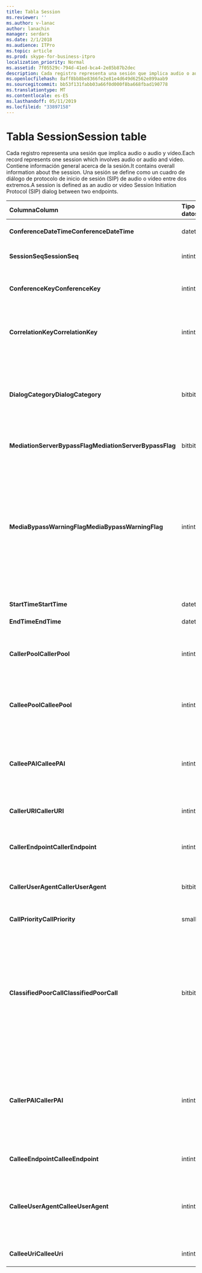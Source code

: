 ```yaml
---
title: Tabla Session
ms.reviewer: ''
ms.author: v-lanac
author: lanachin
manager: serdars
ms.date: 2/1/2018
ms.audience: ITPro
ms.topic: article
ms.prod: skype-for-business-itpro
localization_priority: Normal
ms.assetid: 7f05529c-794d-41ed-bca4-2e85b87b2dec
description: Cada registro representa una sesión que implica audio o audio y vídeo. Contiene información general acerca de la sesión. Una sesión se define como un cuadro de diálogo de protocolo de inicio de sesión (SIP) de audio o vídeo entre dos extremos.
ms.openlocfilehash: 8aff8bb8be8366fe2e81e4d649d62562e899aab9
ms.sourcegitcommit: bb53f131fabb03a66f0d000f8ba668fbad190778
ms.translationtype: MT
ms.contentlocale: es-ES
ms.lasthandoff: 05/11/2019
ms.locfileid: "33897158"
---
```

# <a name="session-table"></a><span data-ttu-id="03382-105">Tabla Session</span><span class="sxs-lookup"><span data-stu-id="03382-105">Session table</span></span>
 
<span data-ttu-id="03382-106">Cada registro representa una sesión que implica audio o audio y vídeo.</span><span class="sxs-lookup"><span data-stu-id="03382-106">Each record represents one session which involves audio or audio and video.</span></span> <span data-ttu-id="03382-107">Contiene información general acerca de la sesión.</span><span class="sxs-lookup"><span data-stu-id="03382-107">It contains overall information about the session.</span></span> <span data-ttu-id="03382-108">Una sesión se define como un cuadro de diálogo de protocolo de inicio de sesión (SIP) de audio o vídeo entre dos extremos.</span><span class="sxs-lookup"><span data-stu-id="03382-108">A session is defined as an audio or video Session Initiation Protocol (SIP) dialog between two endpoints.</span></span>
  
|<span data-ttu-id="03382-109">**Columna**</span><span class="sxs-lookup"><span data-stu-id="03382-109">**Column**</span></span>|<span data-ttu-id="03382-110">**Tipo de datos**</span><span class="sxs-lookup"><span data-stu-id="03382-110">**Data Type**</span></span>|<span data-ttu-id="03382-111">**Clave o índice**</span><span class="sxs-lookup"><span data-stu-id="03382-111">**Key/Index**</span></span>|<span data-ttu-id="03382-112">**Detalles**</span><span class="sxs-lookup"><span data-stu-id="03382-112">**Details**</span></span>|
|:-----|:-----|:-----|:-----|
|<span data-ttu-id="03382-113">**ConferenceDateTime**</span><span class="sxs-lookup"><span data-stu-id="03382-113">**ConferenceDateTime**</span></span> <br/> |<span data-ttu-id="03382-114">datetime</span><span class="sxs-lookup"><span data-stu-id="03382-114">datetime</span></span>  <br/> |<span data-ttu-id="03382-115">Primary</span><span class="sxs-lookup"><span data-stu-id="03382-115">Primary</span></span>  <br/> |<span data-ttu-id="03382-116">Referencia de la [tabla del cuadro de diálogo](dialog.md).</span><span class="sxs-lookup"><span data-stu-id="03382-116">Referenced from the [Dialog table](dialog.md).</span></span>  <br/> |
|<span data-ttu-id="03382-117">**SessionSeq**</span><span class="sxs-lookup"><span data-stu-id="03382-117">**SessionSeq**</span></span> <br/> |<span data-ttu-id="03382-118">int</span><span class="sxs-lookup"><span data-stu-id="03382-118">int</span></span>  <br/> |<span data-ttu-id="03382-119">Primary</span><span class="sxs-lookup"><span data-stu-id="03382-119">Primary</span></span>  <br/> |<span data-ttu-id="03382-120">Referencia de la [tabla del cuadro de diálogo](dialog.md).</span><span class="sxs-lookup"><span data-stu-id="03382-120">Referenced from the [Dialog table](dialog.md).</span></span>  <br/> |
|<span data-ttu-id="03382-121">**ConferenceKey**</span><span class="sxs-lookup"><span data-stu-id="03382-121">**ConferenceKey**</span></span> <br/> |<span data-ttu-id="03382-122">int</span><span class="sxs-lookup"><span data-stu-id="03382-122">int</span></span>  <br/> |<span data-ttu-id="03382-123">Externa</span><span class="sxs-lookup"><span data-stu-id="03382-123">Foreign</span></span>  <br/> |<span data-ttu-id="03382-124">Clave de conferencia.</span><span class="sxs-lookup"><span data-stu-id="03382-124">Conference key.</span></span> <span data-ttu-id="03382-125">Referencia de la [mesa de conferencia](conference.md).</span><span class="sxs-lookup"><span data-stu-id="03382-125">Referenced from the [Conference table](conference.md).</span></span>  <br/> |
|<span data-ttu-id="03382-126">**CorrelationKey**</span><span class="sxs-lookup"><span data-stu-id="03382-126">**CorrelationKey**</span></span> <br/> |<span data-ttu-id="03382-127">int</span><span class="sxs-lookup"><span data-stu-id="03382-127">int</span></span>  <br/> |<span data-ttu-id="03382-128">Externa</span><span class="sxs-lookup"><span data-stu-id="03382-128">Foreign</span></span>  <br/> |<span data-ttu-id="03382-129">Clave de correlación.</span><span class="sxs-lookup"><span data-stu-id="03382-129">Correlation key.</span></span> <span data-ttu-id="03382-130">Referencia de la [tabla SessionCorrelation](sessioncorrelation.md).</span><span class="sxs-lookup"><span data-stu-id="03382-130">Referenced from the [SessionCorrelation table](sessioncorrelation.md).</span></span>  <br/> |
|<span data-ttu-id="03382-131">**DialogCategory**</span><span class="sxs-lookup"><span data-stu-id="03382-131">**DialogCategory**</span></span> <br/> |<span data-ttu-id="03382-132">bit</span><span class="sxs-lookup"><span data-stu-id="03382-132">bit</span></span>  <br/> | <br/> |<span data-ttu-id="03382-133">Categoría del diálogo; 0 es Skype para Business Server tramo de servidor de mediación; 1 es el servidor de mediación tramo de puerta de enlace de RTC.</span><span class="sxs-lookup"><span data-stu-id="03382-133">Dialog category; 0 is Skype for Business Server to Mediation Server leg; 1 is Mediation Server to PSTN gateway leg.</span></span>  <br/> |
|<span data-ttu-id="03382-134">**MediationServerBypassFlag**</span><span class="sxs-lookup"><span data-stu-id="03382-134">**MediationServerBypassFlag**</span></span> <br/> |<span data-ttu-id="03382-135">bit</span><span class="sxs-lookup"><span data-stu-id="03382-135">bit</span></span>  <br/> ||<span data-ttu-id="03382-136">Marca que indica si la llamada se pasó o no.</span><span class="sxs-lookup"><span data-stu-id="03382-136">Flag indicating if the call was bypassed or not.</span></span>  <br/> |
|<span data-ttu-id="03382-137">**MediaBypassWarningFlag**</span><span class="sxs-lookup"><span data-stu-id="03382-137">**MediaBypassWarningFlag**</span></span> <br/> |<span data-ttu-id="03382-138">int</span><span class="sxs-lookup"><span data-stu-id="03382-138">int</span></span>  <br/> ||<span data-ttu-id="03382-139">En este campo, si está presente, indica ¿por qué una llamada no se pasó incluso si el desvío de los identificadores de coinciden.</span><span class="sxs-lookup"><span data-stu-id="03382-139">This field, if present, indicates why a call was not bypassed even if the bypass IDs matched.</span></span> <span data-ttu-id="03382-140">Para Skype para Business Server, se define un solo valor.</span><span class="sxs-lookup"><span data-stu-id="03382-140">For Skype for Business Server, only one value is defined.</span></span>  <br/> <span data-ttu-id="03382-141">0 x 0001 - identificador de omisión desconocido para el adaptador de red predeterminado.</span><span class="sxs-lookup"><span data-stu-id="03382-141">0x0001 - Unknown bypass ID for Default network adapter.</span></span>  <br/> |
|<span data-ttu-id="03382-142">**StartTime**</span><span class="sxs-lookup"><span data-stu-id="03382-142">**StartTime**</span></span> <br/> |<span data-ttu-id="03382-143">datetime</span><span class="sxs-lookup"><span data-stu-id="03382-143">datetime</span></span>  <br/> | <br/> |<span data-ttu-id="03382-144">Hora de inicio de la llamada.</span><span class="sxs-lookup"><span data-stu-id="03382-144">Call start time.</span></span>  <br/> |
|<span data-ttu-id="03382-145">**EndTime**</span><span class="sxs-lookup"><span data-stu-id="03382-145">**EndTime**</span></span> <br/> |<span data-ttu-id="03382-146">datetime</span><span class="sxs-lookup"><span data-stu-id="03382-146">datetime</span></span>  <br/> | <br/> |<span data-ttu-id="03382-147">Hora de finalización de llamadas.</span><span class="sxs-lookup"><span data-stu-id="03382-147">Call end time.</span></span>  <br/> |
|<span data-ttu-id="03382-148">**CallerPool**</span><span class="sxs-lookup"><span data-stu-id="03382-148">**CallerPool**</span></span> <br/> |<span data-ttu-id="03382-149">int</span><span class="sxs-lookup"><span data-stu-id="03382-149">int</span></span>  <br/> |<span data-ttu-id="03382-150">Externa</span><span class="sxs-lookup"><span data-stu-id="03382-150">Foreign</span></span>  <br/> |<span data-ttu-id="03382-151">El grupo de autor de la llamada.</span><span class="sxs-lookup"><span data-stu-id="03382-151">The pool of the caller.</span></span> <span data-ttu-id="03382-152">Referencia de la [tabla de grupo de servidores](pool.md).</span><span class="sxs-lookup"><span data-stu-id="03382-152">Referenced from the [Pool table](pool.md).</span></span>  <br/> |
|<span data-ttu-id="03382-153">**CalleePool**</span><span class="sxs-lookup"><span data-stu-id="03382-153">**CalleePool**</span></span> <br/> |<span data-ttu-id="03382-154">int</span><span class="sxs-lookup"><span data-stu-id="03382-154">int</span></span>  <br/> |<span data-ttu-id="03382-155">Externa</span><span class="sxs-lookup"><span data-stu-id="03382-155">Foreign</span></span>  <br/> |<span data-ttu-id="03382-156">El grupo de servidores del destinatario de la llamada.</span><span class="sxs-lookup"><span data-stu-id="03382-156">The pool of the call receiver.</span></span> <span data-ttu-id="03382-157">Referencia de la [tabla de grupo de servidores](pool.md).</span><span class="sxs-lookup"><span data-stu-id="03382-157">Referenced from the [Pool table](pool.md).</span></span>  <br/> |
|<span data-ttu-id="03382-158">**CalleePAI**</span><span class="sxs-lookup"><span data-stu-id="03382-158">**CalleePAI**</span></span> <br/> |<span data-ttu-id="03382-159">int</span><span class="sxs-lookup"><span data-stu-id="03382-159">int</span></span>  <br/> |<span data-ttu-id="03382-160">Externa</span><span class="sxs-lookup"><span data-stu-id="03382-160">Foreign</span></span>  <br/> |<span data-ttu-id="03382-161">URI del SIP de SIP afirmada identity (PAI) del extremo receptor.</span><span class="sxs-lookup"><span data-stu-id="03382-161">SIP URI in the SIP p-asserted identity (PAI) of the receiving endpoint.</span></span> <span data-ttu-id="03382-162">Referencia de la [tabla de usuario](user-0.md).</span><span class="sxs-lookup"><span data-stu-id="03382-162">Referenced from the [User table](user-0.md).</span></span>  <br/> |
|<span data-ttu-id="03382-163">**CallerURI**</span><span class="sxs-lookup"><span data-stu-id="03382-163">**CallerURI**</span></span> <br/> |<span data-ttu-id="03382-164">int</span><span class="sxs-lookup"><span data-stu-id="03382-164">int</span></span>  <br/> |<span data-ttu-id="03382-165">Externa</span><span class="sxs-lookup"><span data-stu-id="03382-165">Foreign</span></span>  <br/> |<span data-ttu-id="03382-166">Del autor de la URI.</span><span class="sxs-lookup"><span data-stu-id="03382-166">Caller's URI.</span></span> <span data-ttu-id="03382-167">Referencia de la [tabla de usuario](user-0.md).</span><span class="sxs-lookup"><span data-stu-id="03382-167">Referenced from the [User table](user-0.md).</span></span>  <br/> |
|<span data-ttu-id="03382-168">**CallerEndpoint**</span><span class="sxs-lookup"><span data-stu-id="03382-168">**CallerEndpoint**</span></span> <br/> |<span data-ttu-id="03382-169">int</span><span class="sxs-lookup"><span data-stu-id="03382-169">int</span></span>  <br/> |<span data-ttu-id="03382-170">Externa</span><span class="sxs-lookup"><span data-stu-id="03382-170">Foreign</span></span>  <br/> |<span data-ttu-id="03382-171">Extremo del autor de la llamada.</span><span class="sxs-lookup"><span data-stu-id="03382-171">Caller's endpoint.</span></span> <span data-ttu-id="03382-172">Referencia de la [tabla de extremo](endpoint.md).</span><span class="sxs-lookup"><span data-stu-id="03382-172">Referenced from the [Endpoint table](endpoint.md).</span></span>  <br/> |
|<span data-ttu-id="03382-173">**CallerUserAgent**</span><span class="sxs-lookup"><span data-stu-id="03382-173">**CallerUserAgent**</span></span> <br/> |<span data-ttu-id="03382-174">bit</span><span class="sxs-lookup"><span data-stu-id="03382-174">bit</span></span>  <br/> |<span data-ttu-id="03382-175">Externa</span><span class="sxs-lookup"><span data-stu-id="03382-175">Foreign</span></span>  <br/> |<span data-ttu-id="03382-176">Agente de usuario del autor de la llamada.</span><span class="sxs-lookup"><span data-stu-id="03382-176">Caller's user agent.</span></span> <span data-ttu-id="03382-177">Referencia de la [tabla UserAgent](useragent.md).</span><span class="sxs-lookup"><span data-stu-id="03382-177">Referenced from the [UserAgent table](useragent.md).</span></span>  <br/> |
|<span data-ttu-id="03382-178">**CallPriority**</span><span class="sxs-lookup"><span data-stu-id="03382-178">**CallPriority**</span></span> <br/> |<span data-ttu-id="03382-179">smallint</span><span class="sxs-lookup"><span data-stu-id="03382-179">smallint</span></span>  <br/> ||<span data-ttu-id="03382-180">La prioridad de esta llamada.</span><span class="sxs-lookup"><span data-stu-id="03382-180">The priority of this call.</span></span>  <br/> |
|<span data-ttu-id="03382-181">**ClassifiedPoorCall**</span><span class="sxs-lookup"><span data-stu-id="03382-181">**ClassifiedPoorCall**</span></span> <br/> |<span data-ttu-id="03382-182">bit</span><span class="sxs-lookup"><span data-stu-id="03382-182">bit</span></span>  <br/> ||<span data-ttu-id="03382-183">Esta columna ha quedado obsoleto y no se usa en Skype para Business Server.</span><span class="sxs-lookup"><span data-stu-id="03382-183">This column has been deprecated and is not used in Skype for Business Server.</span></span> <span data-ttu-id="03382-184">En su lugar, esta información se informa sobre las bases de por medio de una línea.</span><span class="sxs-lookup"><span data-stu-id="03382-184">Instead, this information is reported on a per-media line bases.</span></span> <span data-ttu-id="03382-185">Hacer referencia a la [tabla MediaLine](medialine-0.md) para obtener más información.</span><span class="sxs-lookup"><span data-stu-id="03382-185">Refer to the [MediaLine table](medialine-0.md) for more information.</span></span> <br/> |
|<span data-ttu-id="03382-186">**CallerPAI**</span><span class="sxs-lookup"><span data-stu-id="03382-186">**CallerPAI**</span></span> <br/> |<span data-ttu-id="03382-187">int</span><span class="sxs-lookup"><span data-stu-id="03382-187">int</span></span>  <br/> |<span data-ttu-id="03382-188">Externa</span><span class="sxs-lookup"><span data-stu-id="03382-188">Foreign</span></span>  <br/> |<span data-ttu-id="03382-189">P-Asserted-Identity del usuario que realizó la llamada.</span><span class="sxs-lookup"><span data-stu-id="03382-189">P-Asserted-Identity of the user who placed the call.</span></span> <span data-ttu-id="03382-190">P-Asserted-Identity (PAI) se usa para transmitir la identidad del usuario que realizó la llamada es true.</span><span class="sxs-lookup"><span data-stu-id="03382-190">The P-Asserted-Identity (PAI) is used to convey the true identity of the user who placed the call.</span></span>  <br/> |
|<span data-ttu-id="03382-191">**CalleeEndpoint**</span><span class="sxs-lookup"><span data-stu-id="03382-191">**CalleeEndpoint**</span></span> <br/> |<span data-ttu-id="03382-192">int</span><span class="sxs-lookup"><span data-stu-id="03382-192">int</span></span>  <br/> |<span data-ttu-id="03382-193">Externa</span><span class="sxs-lookup"><span data-stu-id="03382-193">Foreign</span></span>  <br/> |<span data-ttu-id="03382-194">Extremo que recibió la llamada.</span><span class="sxs-lookup"><span data-stu-id="03382-194">Endpoint that received the call.</span></span>  <br/> |
|<span data-ttu-id="03382-195">**CalleeUserAgent**</span><span class="sxs-lookup"><span data-stu-id="03382-195">**CalleeUserAgent**</span></span> <br/> |<span data-ttu-id="03382-196">int</span><span class="sxs-lookup"><span data-stu-id="03382-196">int</span></span>  <br/> |<span data-ttu-id="03382-197">Externa</span><span class="sxs-lookup"><span data-stu-id="03382-197">Foreign</span></span>  <br/> |<span data-ttu-id="03382-198">Agente de usuario utilizado por el usuario que recibió la llamada.</span><span class="sxs-lookup"><span data-stu-id="03382-198">User agent employed by the user who received the call.</span></span> <span data-ttu-id="03382-199">Agentes de usuario representan el dispositivo de extremo de cliente.</span><span class="sxs-lookup"><span data-stu-id="03382-199">User agents represent the client endpoint device.</span></span>  <br/> |
|<span data-ttu-id="03382-200">**CalleeUri**</span><span class="sxs-lookup"><span data-stu-id="03382-200">**CalleeUri**</span></span> <br/> |<span data-ttu-id="03382-201">int</span><span class="sxs-lookup"><span data-stu-id="03382-201">int</span></span>  <br/> |<span data-ttu-id="03382-202">Externa</span><span class="sxs-lookup"><span data-stu-id="03382-202">Foreign</span></span>  <br/> |<span data-ttu-id="03382-203">URI del SIP del usuario que recibió la llamada.</span><span class="sxs-lookup"><span data-stu-id="03382-203">SIP URI of the user who received the call.</span></span>  <br/> |
   

